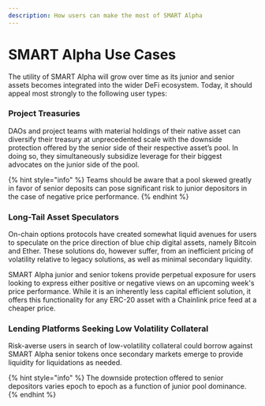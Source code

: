 ```yaml
---
description: How users can make the most of SMART Alpha
---
```


# SMART Alpha Use Cases

The utility of SMART Alpha will grow over time as its junior and senior assets becomes integrated into the wider DeFi ecosystem. Today, it should appeal most strongly to the following user types:

### Project Treasuries

DAOs and project teams with material holdings of their native asset can diversify their treasury at unprecedented scale with the downside protection offered by the senior side of their respective asset’s pool. In doing so, they simultaneously subsidize leverage for their biggest advocates on the junior side of the pool.

{% hint style="info" %}
Teams should be aware that a pool skewed greatly in favor of senior deposits can pose significant risk to junior depositors in the case of negative price performance.
{% endhint %}

### Long-Tail Asset Speculators

On-chain options protocols have created somewhat liquid avenues for users to speculate on the price direction of blue chip digital assets, namely Bitcoin and Ether. These solutions do, however suffer, from an inefficient pricing of volatility relative to legacy solutions, as well as minimal secondary liquidity.

SMART Alpha junior and senior tokens provide perpetual exposure for users looking to express either positive or negative views on an upcoming week's price performance. While it is an inherently less capital efficient solution, it offers this functionality for any ERC-20 asset with a Chainlink price feed at a cheaper price. 

### Lending Platforms Seeking Low Volatility Collateral

Risk-averse users in search of low-volatility collateral could borrow against SMART Alpha senior tokens once secondary markets emerge to provide liquidity for liquidations as needed.

{% hint style="info" %}
The downside protection offered to senior depositors varies epoch to epoch as a function of junior pool dominance.
{% endhint %}

